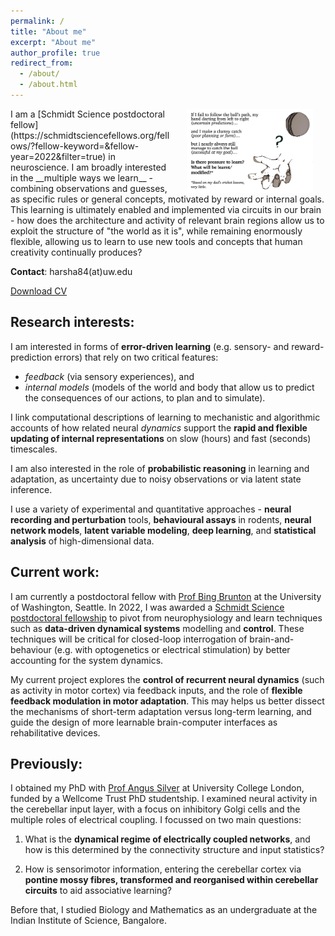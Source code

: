 ```yaml
---
permalink: /
title: "About me"
excerpt: "About me"
author_profile: true
redirect_from:
  - /about/
  - /about.html
---
```


<img align="right" src="/images/cricket.png" alt="Hand ready to catch ball" hspace=20px width="40%" />
I am a [Schmidt Science postdoctoral fellow](https://schmidtsciencefellows.org/fellows/?fellow-keyword=&fellow-year=2022&filter=true) in neuroscience. I am broadly interested in the __multiple ways we learn__  - combining observations and guesses, as specific rules or general concepts, motivated by reward or internal goals. This learning is ultimately enabled and implemented via circuits in our brain - how does the architecture and activity of relevant brain regions allow us to exploit the structure of "the world as it is", while remaining enormously flexible, allowing us to learn to use new tools and concepts that human creativity continually produces?

__Contact__: harsha84(at)uw.edu

[Download CV](files/GURNANI_Harsha_CV.pdf)

## Research interests:

I am interested in forms of __error-driven learning__ (e.g. sensory- and reward-prediction errors) that rely on two critical features:
- _feedback_ (via sensory experiences), and 
- _internal models_ (models of the world and body that allow us to predict the consequences of our actions, to plan and to simulate). 

I link computational descriptions of learning to mechanistic and algorithmic accounts of how related neural _dynamics_ support the __rapid and flexible updating of internal representations__ on slow (hours) and fast (seconds) timescales.

I am also interested in the role of __probabilistic reasoning__ in learning and adaptation, as uncertainty due to noisy observations or via latent state inference.

I  use a variety of experimental and quantitative approaches - __neural recording and perturbation__ tools, __behavioural assays__ in rodents, __neural network models__, __latent variable modeling__, __deep learning__, and __statistical analysis__ of high-dimensional data.




## Current work:
I am currently a postdoctoral fellow with [Prof Bing Brunton](https://www.bingbrunton.com/) at the University of Washington, Seattle. In 2022, I was awarded a [Schmidt Science postdoctoral fellowship](https://schmidtsciencefellows.org/fellows/?fellow-keyword=&fellow-year=2022&filter=true) to pivot from neurophysiology and learn techniques such as __data-driven dynamical systems__ modelling and __control__. These techniques will be critical for closed-loop interrogation of brain-and-behaviour (e.g. with optogenetics or electrical stimulation) by better accounting for the system dynamics.

My current project explores the __control of recurrent neural dynamics__ (such as activity in motor cortex) via feedback inputs, and the role of __flexible feedback modulation in motor adaptation__. This may helps us better dissect the mechanisms of short-term adaptation versus long-term learning, and guide the design of more learnable brain-computer interfaces as rehabilitative devices.

## Previously:
I obtained my PhD with [Prof Angus Silver](https://silverlab.org/) at University College London, funded by a Wellcome Trust PhD studentship. I examined neural activity in the cerebellar input layer, with a focus on inhibitory Golgi cells and the multiple roles of electrical coupling. I focussed on two main questions:

1. What is the __dynamical regime of electrically coupled networks__, and how is this determined by the connectivity structure and input statistics?

2. How is sensorimotor information, entering the cerebellar cortex via __pontine mossy fibres, transformed and reorganised within cerebellar circuits__ to aid associative learning?


Before that, I studied Biology and Mathematics as an undergraduate at the Indian Institute of Science, Bangalore.

